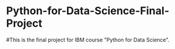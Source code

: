 # Python-for-Data-Science-Final-Project
#This is the final project for IBM course "Python for Data Science".
